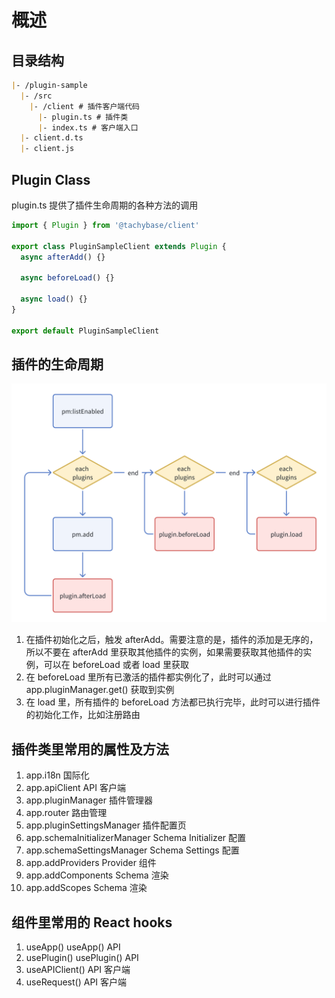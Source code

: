 # 概述

## 目录结构

```markdown
|- /plugin-sample
  |- /src
    |- /client # 插件客户端代码
      |- plugin.ts # 插件类
      |- index.ts # 客户端入口
  |- client.d.ts
  |- client.js
```

## Plugin Class

plugin.ts 提供了插件生命周期的各种方法的调用

```typescript
import { Plugin } from '@tachybase/client'

export class PluginSampleClient extends Plugin {
  async afterAdd() {}

  async beforeLoad() {}

  async load() {}
}

export default PluginSampleClient
```

## 插件的生命周期

![](../../../public/plugin-lifecycle.png)
1. 在插件初始化之后，触发 afterAdd。需要注意的是，插件的添加是无序的，所以不要在 afterAdd 里获取其他插件的实例，如果需要获取其他插件的实例，可以在 beforeLoad 或者 load 里获取 
2. 在 beforeLoad 里所有已激活的插件都实例化了，此时可以通过 app.pluginManager.get() 获取到实例
3. 在 load 里，所有插件的 beforeLoad 方法都已执行完毕，此时可以进行插件的初始化工作，比如注册路由

## 插件类里常用的属性及方法

1. app.i18n	国际化
2. app.apiClient	API 客户端
3. app.pluginManager	插件管理器
4. app.router	路由管理
5. app.pluginSettingsManager	插件配置页
6. app.schemaInitializerManager	Schema Initializer 配置
7. app.schemaSettingsManager	Schema Settings 配置
8. app.addProviders	Provider 组件
9. app.addComponents	Schema 渲染
10. app.addScopes	Schema 渲染

## 组件里常用的 React hooks

1. useApp()	useApp() API
2. usePlugin()	usePlugin() API
3. useAPIClient()	API 客户端
4. useRequest()	API 客户端
